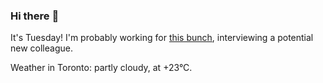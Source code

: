 ### Hi there :wave:

It's Tuesday! I'm probably working for [this bunch](https://github.com/kohofinancial), interviewing a potential new colleague.

Weather in Toronto: partly cloudy, at +23°C.
